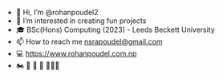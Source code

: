 - 👋 Hi, I’m @rohanpoudel2
- 👀 I’m interested in creating fun projects
- 🎓 BSc(Hons) Computing (2023) - Leeds Beckett University
- 📫 How to reach me nsrapoudel@gmail.com
- 💻 https://www.rohanpoudel.com.np
- 🏍 🚗 🎸 🐷 🗻🇳🇵

<!---
rohanpoudel2/rohanpoudel2 is a ✨ special ✨ repository because its `README.md` (this file) appears on your GitHub profile.
You can click the Preview link to take a look at your changes.
--->
